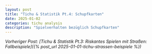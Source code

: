 ```yaml
---
layout: post
title: "Tichu & Statistik Pt.4: Schupfkarten"
date: 2025-01-02
categories: tichu analysis
description: "Spielverhalten bezüglich Schupfkarten"
---
```


*Vorheriger Post: [Tichu & Statistik Pt.3: Riskantes Spielen mit Straßen: Fallbeispiele]({% post_url 2025-01-01-tichu-strassen-beispiele %})*

